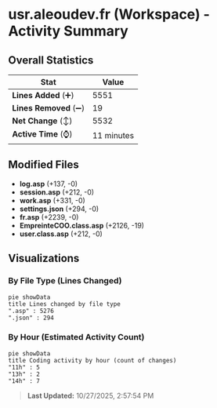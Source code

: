 # usr.aleoudev.fr (Workspace) - Activity Summary 

## Overall Statistics

| Stat                   | Value                                                             |
| ---------------------- | ----------------------------------------------------------------- |
| **Lines Added** (➕)   | 5551                                          |
| **Lines Removed** (➖) | 19                                        |
| **Net Change** (↕)    | 5532                |
| **Active Time** (⌚)   | 11 minutes |


## Modified Files
- **log.asp** (+137, -0)
- **session.asp** (+212, -0)
- **work.asp** (+331, -0)
- **settings.json** (+294, -0)
- **fr.asp** (+2239, -0)
- **EmpreinteCOO.class.asp** (+2126, -19)
- **user.class.asp** (+212, -0)

## Visualizations

### By File Type (Lines Changed)

```mermaid
pie showData
title Lines changed by file type
".asp" : 5276
".json" : 294
```

### By Hour (Estimated Activity Count)

```mermaid
pie showData
title Coding activity by hour (count of changes)
"11h" : 5
"13h" : 2
"14h" : 7
```


> **Last Updated:** 10/27/2025, 2:57:54 PM
